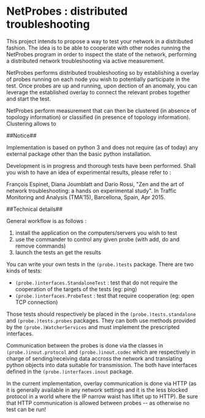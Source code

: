 NetProbes : distributed troubleshooting 
=========

This project intends to propose a way to test your network in a distributed fashion. The idea is to be able to cooperate with other nodes running the NetProbes program in order to inspect the state of the network, performing a distributed network troubleshooting via active measurement.

NetProbes performs distributed troubleshooting so by establishing a overlay of probes running on each node you wish to potentially participate in the test. Once probes are up and running, upon dection of an anomaly, you can leverage the established overlay to connect the relevant probes together and start the test. 

NetProbes perform measurement that can then be clustered (in absence of topology information) or classified (in presence of topology information). Clustering allows to 




##Notice##

Implementation is based on python 3 and does not require (as of today) any external package other than the basic python installation.

Development is in progress and thorough tests have been performed. Shall you wish to have an idea of experimental results, please refer to :

François Espinet, Diana Joumblatt and Dario Rossi, "Zen and the art of network troubleshooting: a hands on experimental study". In Traffic Monitoring and Analysis (TMA'15), Barcellona, Spain, Apr 2015. 


##Technical details##

General workflow is as follows :

1. install the application on the computers/servers you wish to test
2. use the commander to control any given probe (with add, do and remove commands)
3. launch the tests an get the results

You can write your own tests in the `(probe.)tests` package. There are two kinds of tests:

* `(probe.)interfaces.StandaloneTest` : test that do not require the cooperation of the targets of the tests (eg: ping)
* `(probe.)interfaces.ProbeTest` : test that require cooperation (eg: open TCP connection)

Those tests should respectively be placed in the `(probe.)tests.standalone` and `(probe.)tests.probes` packages. They can both use methods provided by the `(probe.)WatcherServices` and must implement the prescripted interfaces.

Communication between the probes is done via the classes in `(probe.)inout.protocol` and `(probe.)inout.codec` which are respectively in charge of sending/receiving data accross the network and translating python objects into data suitable for transmission. The both have interfaces defined in the `(probe.)interfaces.inout` package.

In the current implementation, overlay communication  is done via HTTP (as it is generally available in any network settings and it is the less blocked protocol in a world where the IP narrow waist has liftet up to HTTP).
Be sure that HTTP communication is allowed between probes -- as otherwise no test can be run!


